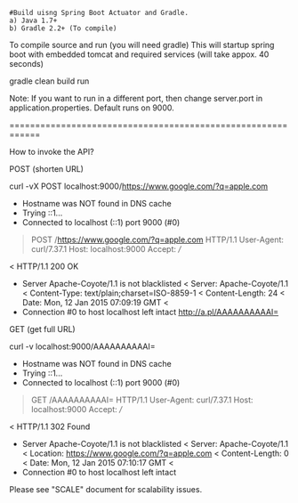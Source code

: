     #Build uisng Spring Boot Actuator and Gradle.
    a) Java 1.7+
    b) Gradle 2.2+ (To compile)

   To compile source and run (you will need gradle)
   This will startup spring boot with embedded tomcat and required services (will take appox. 40 seconds)

   gradle clean build run

   Note: If you want to run in a different port, then change server.port in application.properties. Default runs on 9000.

   ============================================================

   How to invoke the API?

   POST (shorten URL)

   curl -vX POST localhost:9000/https://www.google.com/?q=apple.com
   * Hostname was NOT found in DNS cache
   *   Trying ::1...
   * Connected to localhost (::1) port 9000 (#0)
   > POST /https://www.google.com/?q=apple.com HTTP/1.1
   > User-Agent: curl/7.37.1
   > Host: localhost:9000
   > Accept: */*
   > 
   < HTTP/1.1 200 OK
   * Server Apache-Coyote/1.1 is not blacklisted
   < Server: Apache-Coyote/1.1
   < Content-Type: text/plain;charset=ISO-8859-1
   < Content-Length: 24
   < Date: Mon, 12 Jan 2015 07:09:19 GMT
   < 
   * Connection #0 to host localhost left intact
   http://a.pl/AAAAAAAAAAI=

   GET (get full URL)

   curl -v localhost:9000/AAAAAAAAAAI=
   * Hostname was NOT found in DNS cache
   *   Trying ::1...
   * Connected to localhost (::1) port 9000 (#0)
   > GET /AAAAAAAAAAI= HTTP/1.1
   > User-Agent: curl/7.37.1
   > Host: localhost:9000
   > Accept: */*
   > 
   < HTTP/1.1 302 Found
   * Server Apache-Coyote/1.1 is not blacklisted
   < Server: Apache-Coyote/1.1
   < Location: https://www.google.com/?q=apple.com
   < Content-Length: 0
   < Date: Mon, 12 Jan 2015 07:10:17 GMT
   < 
   * Connection #0 to host localhost left intact

Please see "SCALE" document for scalability issues.
